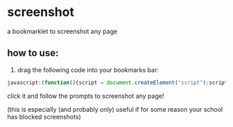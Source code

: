 # screenshot
a bookmarklet to screenshot any page

## how to use:
1. drag the following code into your bookmarks bar:

```js
javascript:(function(){script = document.createElement("script");script.src="https://cdn.jsdelivr.net/gh/RuralAnemone/screenshot/script.js";document.body.appendChild(script)}())
```

click it and follow the prompts to screenshot any page!

(this is especially (and probably *only*) useful if for some reason your school has blocked screenshots)
